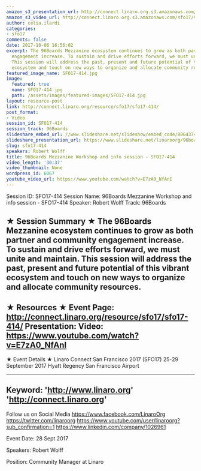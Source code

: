 ```yaml
---
amazon_s3_presentation_url: http://connect.linaro.org.s3.amazonaws.com/sfo17/Presentations/SFO17-414.pdf
amazon_s3_video_url: http://connect.linaro.org.s3.amazonaws.com/sfo17/Videos/SFO17-414%20-%2096Boards%20Mezzanine%20Workshop%20and%20info%20session.mp4
author: celia.ilardi
categories:
- sfo17
comments: false
date: 2017-10-06 16:56:02
excerpt: The 96Boards Mezzanine ecosystem continues to grow as both partner and community
  engagement increase. To sustain and drive efforts forward, we must unite and maintain.
  This session will address the past, present and future potential of this vibrant
  ecosystem and touch on new ways to organize and allocate community resources.
featured_image_name: SFO17-414.jpg
image:
  featured: true
  name: SFO17-414.jpg
  path: /assets/images/featured-images/SFO17-414.jpg
layout: resource-post
link: http://connect.linaro.org/resource/sfo17/sfo17-414/
post_format:
- Video
session_id: SFO17-414
session_track: 96Boards
slideshare_embed_url: //www.slideshare.net/slideshow/embed_code/80643748
slideshare_presentation_url: https://www.slideshare.net/linaroorg/96boards-mezzanine-workshop-and-info-session-sfo17414
slug: sfo17-414
speakers: Robert Wolff
title: 96Boards Mezzanine Workshop and info session - SFO17-414
video_length: '30:37'
video_thumbnail: None
wordpress_id: 6067
youtube_video_url: https://www.youtube.com/watch?v=E7zA0_NfAnI
---
```


Session ID: SFO17-414
Session Name: 96Boards Mezzanine Workshop and info session - SFO17-414
Speaker: Robert Wolff
Track: 96Boards

★ Session Summary ★
The 96Boards Mezzanine ecosystem continues to grow as both partner and community engagement increase. To sustain and drive efforts forward, we must unite and maintain. This session will address the past, present and future potential of this vibrant ecosystem and touch on new ways to organize and allocate community resources.
---------------------------------------------------
★ Resources ★
Event Page: http://connect.linaro.org/resource/sfo17/sfo17-414/
Presentation:
Video: https://www.youtube.com/watch?v=E7zA0_NfAnI
---------------------------------------------------

★ Event Details ★
Linaro Connect San Francisco 2017 (SFO17)
25-29 September 2017
Hyatt Regency San Francisco Airport

---------------------------------------------------
Keyword:
'http://www.linaro.org'
'http://connect.linaro.org'
---------------------------------------------------
Follow us on Social Media
https://www.facebook.com/LinaroOrg
https://twitter.com/linaroorg
https://www.youtube.com/user/linaroorg?sub_confirmation=1
https://www.linkedin.com/company/1026961

Event Date: 28 Sept 2017

Speakers: Robert Wolff

Position: Community Manager at Linaro